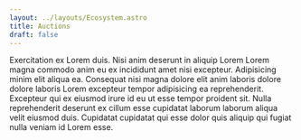 ```yaml
---
layout: ../layouts/Ecosystem.astro
title: Auctions
draft: false
---
```

Exercitation ex Lorem duis. Nisi anim deserunt in aliquip Lorem Lorem magna commodo anim eu ex incididunt amet nisi excepteur. Adipisicing minim elit aliqua ea. Consequat nisi magna dolore elit anim laboris dolore dolore laboris Lorem excepteur tempor adipisicing ea reprehenderit. Excepteur qui ex eiusmod irure id eu ut esse tempor proident sit. Nulla reprehenderit deserunt ex cillum esse cupidatat laborum laborum aliqua velit eiusmod duis. Cupidatat cupidatat qui esse dolor quis aliquip qui fugiat nulla veniam id Lorem esse.